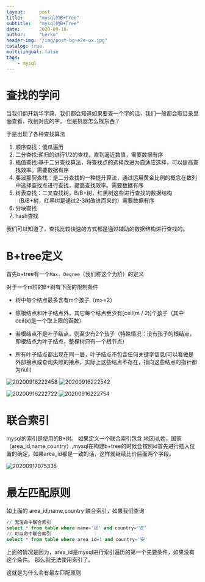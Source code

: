 ```yaml
---
layout:     post
title:      "mysql的B+Tree"
subtitle:   "mysql的B+Tree"
date:       2020-09-16
author:     "Lerko"
header-img: "/img/post-bg-e2e-ux.jpg"
catalog: true
multilingual: false
tags:
    - mysql
---
```



# 查找的学问

当我们翻开新华字典，我们都会知道如果要查一个字的话，我们一般都会取目录里面查看，找到对应的字。
但是机器怎么找东西？

于是出现了各种查找算法

1. 顺序查找：傻瓜遍历
2. 二分查找:递归的进行1/2的查找，直到逼近数值，需要数据有序
3. 插值查找:基于二分查找算法，将查找点的选择改进为自适应选择，可以提高查找效率。需要数据有序
4. 斐波那契查找：是二分查找的一种提升算法，通过运用黄金比例的概念在数列中选择查找点进行查找，提高查找效率。需要数据有序
5. 树表查找：二叉查找树，B/B+树，红黑树这些进行查找的数据结构（B/B+树，红黑树是通过2-3树改进而来的）需要数据有序
6. 分块查找
7. hash查找


我们可以知道了，查找比较快速的方式都是通过辅助的数据结构进行查找的。


# B+tree定义

首先b+tree有一个`Max. Degree`（我们称这个为阶）的定义

对于一个m阶的B+树有下面的限制条件

* 树中每个结点最多含有m个孩子（m>=2）

* 除根结点和叶子结点外，其它每个结点至少有[ceil(m / 2)]个孩子（其中ceil(x)是一个取上限的函数）


* 若根结点不是叶子结点，则至少有2个孩子（特殊情况：没有孩子的根结点，即根结点为叶子结点，整棵树只有一个根节点）



* 所有叶子结点都出现在同一层，叶子结点不包含任何关键字信息(可以看做是外部接点或查询失败的接点，实际上这些结点不存在，指向这些结点的指针都为null)


![20200916222458](http://img.chenyingqiao.top/blog/20200916222458.png)
![20200916222542](http://img.chenyingqiao.top/blog/20200916222542.png)

![20200916222722](http://img.chenyingqiao.top/blog/20200916222722.png)
![20200916222754](http://img.chenyingqiao.top/blog/20200916222754.png)


# 联合索引

mysql的索引是使用的B+树。
如果定义一个联合索引包含 地区id,姓，国家（area_id,name,country）,mysql在构建b+tree的时候会按照id首先进行插入位置的确定。如果area_id都是一致的话，这样就继续比价后面两个字段。

![20200917075335](http://img.chenyingqiao.top/blog/20200917075335.png)

# 最左匹配原则

如上面的 area_id,name,country 联合索引，如果我们查询

```sql
// 无法命中联合索引
select * from table where name='张' and country='安'
// 可以命中联合索引
select * from table where area_id=1 and country='安'
```

上面的情况是因为，area_id是mysql进行索引遍历的第一个先要条件，如果没有这个条件。
那么就无法使用索引了。

这就是为什么会有最左匹配原则